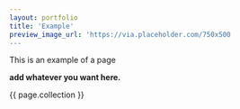 ```yaml
---
layout: portfolio
title: 'Example'
preview_image_url: 'https://via.placeholder.com/750x500
---
```


This is an example of a page

**add whatever you want here.**

{{ page.collection }}
